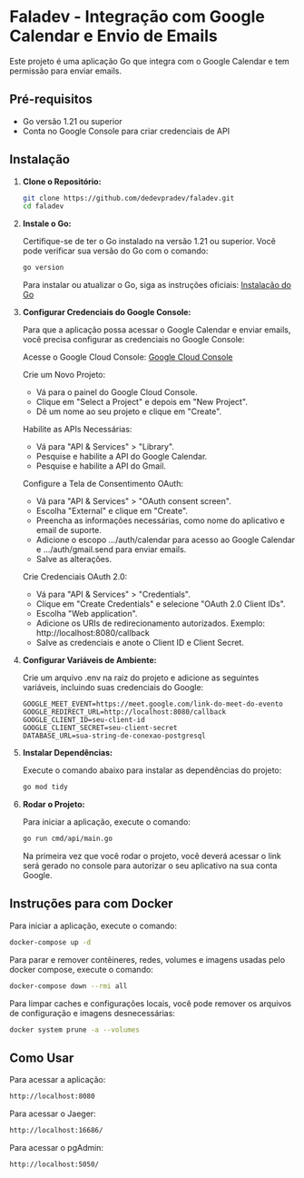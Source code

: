 # Faladev - Integração com Google Calendar e Envio de Emails

Este projeto é uma aplicação Go que integra com o Google Calendar e tem permissão para enviar emails.

## Pré-requisitos

- Go versão 1.21 ou superior
- Conta no Google Console para criar credenciais de API

## Instalação

1. **Clone o Repositório:**

   ```bash
   git clone https://github.com/dedevpradev/faladev.git
   cd faladev
   ```

2. **Instale o Go:**

   Certifique-se de ter o Go instalado na versão 1.21 ou superior. Você pode verificar sua versão do Go com o comando:

   ```bash
   go version
   ```

   Para instalar ou atualizar o Go, siga as instruções oficiais: [Instalação do Go](https://golang.org/doc/install)

3. **Configurar Credenciais do Google Console:**

   Para que a aplicação possa acessar o Google Calendar e enviar emails, você precisa configurar as credenciais no Google Console:

   Acesse o Google Cloud Console: [Google Cloud Console](https://console.cloud.google.com/)

   Crie um Novo Projeto:

   - Vá para o painel do Google Cloud Console.
   - Clique em "Select a Project" e depois em "New Project".
   - Dê um nome ao seu projeto e clique em "Create".

   Habilite as APIs Necessárias:

   - Vá para "API & Services" > "Library".
   - Pesquise e habilite a API do Google Calendar.
   - Pesquise e habilite a API do Gmail.

   Configure a Tela de Consentimento OAuth:

   - Vá para "API & Services" > "OAuth consent screen".
   - Escolha "External" e clique em "Create".
   - Preencha as informações necessárias, como nome do aplicativo e email de suporte.
   - Adicione o escopo .../auth/calendar para acesso ao Google Calendar e .../auth/gmail.send para enviar emails.
   - Salve as alterações.

   Crie Credenciais OAuth 2.0:

   - Vá para "API & Services" > "Credentials".
   - Clique em "Create Credentials" e selecione "OAuth 2.0 Client IDs".
   - Escolha "Web application".
   - Adicione os URIs de redirecionamento autorizados. Exemplo: http://localhost:8080/callback
   - Salve as credenciais e anote o Client ID e Client Secret.

4. **Configurar Variáveis de Ambiente:**

   Crie um arquivo .env na raiz do projeto e adicione as seguintes variáveis, incluindo suas credenciais do Google:

   ```env
   GOOGLE_MEET_EVENT=https://meet.google.com/link-do-meet-do-evento
   GOOGLE_REDIRECT_URL=http://localhost:8080/callback
   GOOGLE_CLIENT_ID=seu-client-id
   GOOGLE_CLIENT_SECRET=seu-client-secret
   DATABASE_URL=sua-string-de-conexao-postgresql
   ```

5. **Instalar Dependências:**

   Execute o comando abaixo para instalar as dependências do projeto:

   ```bash
   go mod tidy
   ```

6. **Rodar o Projeto:**

   Para iniciar a aplicação, execute o comando:

   ```bash
   go run cmd/api/main.go
   ```
   Na primeira vez que você rodar o projeto, você deverá acessar o link será gerado no console para autorizar o seu aplicativo na sua conta Google.

## Instruções para com Docker

   Para iniciar a aplicação, execute o comando:

   ```bash
   docker-compose up -d
   ```

   Para parar e remover contêineres, redes, volumes e imagens usadas pelo docker compose, execute o comando:

   ```bash
   docker-compose down --rmi all
   ```

   Para limpar caches e configurações locais, você pode remover os arquivos de configuração e imagens desnecessárias:

   ```bash
   docker system prune -a --volumes
   ```

## Como Usar

   Para acessar a aplicação:

   ```bash
   http://localhost:8080
   ```

   Para acessar o Jaeger:

   ```bash
   http://localhost:16686/
   ```

   Para acessar o pgAdmin:

   ```bash
   http://localhost:5050/
   ```

